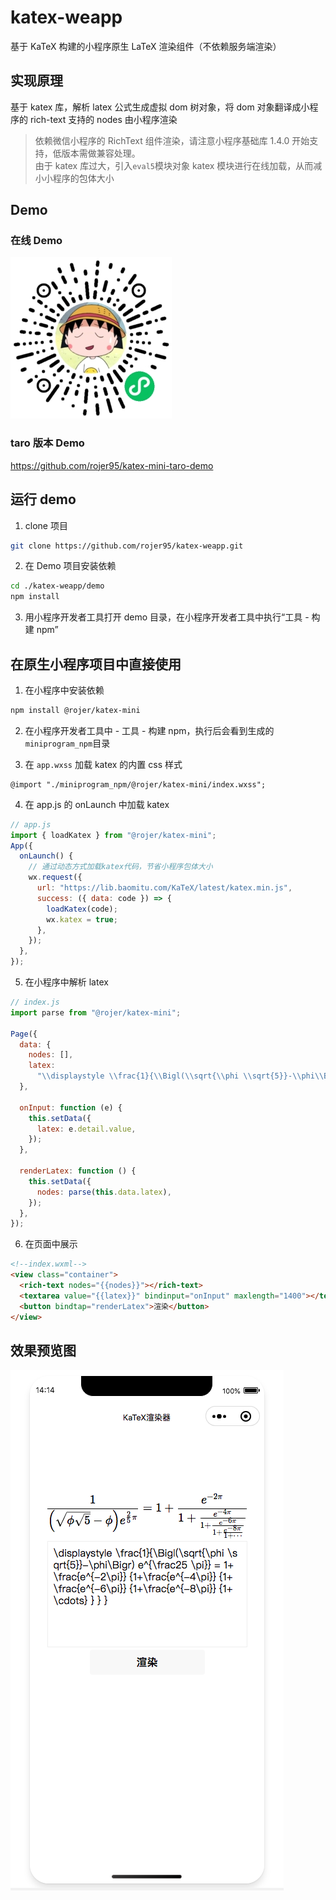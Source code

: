 # katex-weapp

基于 KaTeX 构建的小程序原生 LaTeX 渲染组件（不依赖服务端渲染）

## 实现原理

基于 katex 库，解析 latex 公式生成虚拟 dom 树对象，将 dom 对象翻译成小程序的 rich-text 支持的 nodes 由小程序渲染

> 依赖微信小程序的 RichText 组件渲染，请注意小程序基础库 1.4.0 开始支持，低版本需做兼容处理。  
> 由于 katex 库过大，引入`eval5`模块对象 katex 模块进行在线加载，从而减小小程序的包体大小

## Demo

### 在线 Demo

![在线 Demo](./assets/qrcode.jpg)

### taro 版本 Demo

https://github.com/rojer95/katex-mini-taro-demo

## 运行 demo

1. clone 项目

```bash
git clone https://github.com/rojer95/katex-weapp.git
```

2. 在 Demo 项目安装依赖

```bash
cd ./katex-weapp/demo
npm install
```

3. 用小程序开发者工具打开 demo 目录，在小程序开发者工具中执行“工具 - 构建 npm”

## 在原生小程序项目中直接使用

1. 在小程序中安装依赖

```bash
npm install @rojer/katex-mini
```

2. 在小程序开发者工具中 - 工具 - 构建 npm，执行后会看到生成的`miniprogram_npm`目录

3. 在 `app.wxss` 加载 katex 的内置 css 样式

```less
@import "./miniprogram_npm/@rojer/katex-mini/index.wxss";
```

4. 在 app.js 的 onLaunch 中加载 katex

```js
// app.js
import { loadKatex } from "@rojer/katex-mini";
App({
  onLaunch() {
    // 通过动态方式加载katex代码，节省小程序包体大小
    wx.request({
      url: "https://lib.baomitu.com/KaTeX/latest/katex.min.js",
      success: ({ data: code }) => {
        loadKatex(code);
        wx.katex = true;
      },
    });
  },
});
```

5. 在小程序中解析 latex

```js
// index.js
import parse from "@rojer/katex-mini";

Page({
  data: {
    nodes: [],
    latex:
      "\\displaystyle \\frac{1}{\\Bigl(\\sqrt{\\phi \\sqrt{5}}-\\phi\\Bigr) e^{\\frac25 \\pi}} = 1+\\frac{e^{-2\\pi}} {1+\\frac{e^{-4\\pi}} {1+\\frac{e^{-6\\pi}} {1+\\frac{e^{-8\\pi}} {1+\\cdots} } } }",
  },

  onInput: function (e) {
    this.setData({
      latex: e.detail.value,
    });
  },

  renderLatex: function () {
    this.setData({
      nodes: parse(this.data.latex),
    });
  },
});
```

6. 在页面中展示

```html
<!--index.wxml-->
<view class="container">
  <rich-text nodes="{{nodes}}"></rich-text>
  <textarea value="{{latex}}" bindinput="onInput" maxlength="1400"></textarea>
  <button bindtap="renderLatex">渲染</button>
</view>
```

## 效果预览图

![示例预览图](./assets/demo-static.jpg)
